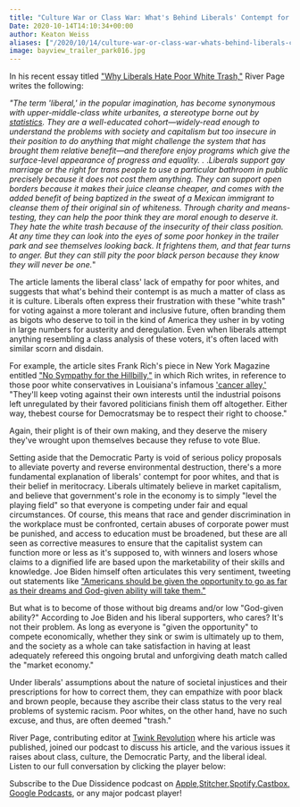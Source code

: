 ```yaml
---
title: "Culture War or Class War: What's Behind Liberals' Contempt for Poor 'White Trash?'"
Date: 2020-10-14T14:10:34+00:00
author: Keaton Weiss
aliases: ["/2020/10/14/culture-war-or-class-war-whats-behind-liberals-contempt-for-poor-white-trash"]
image: bayview_trailer_park016.jpg
---
```


In his recent essay titled ["Why Liberals Hate Poor White Trash,"](https://twinkrev.com/2020/08/why-liberals-hate-poor-white-trash/?fbclid=IwAR0XUyjdD2aCRXhrsax6C9Nx6KWD5zoBLK6Aaqnuz-sYo8JxRg2rjIDMRiA) River Page writes the following:

*"The term 'liberal,' in the popular imagination, has become synonymous with upper-middle-class white urbanites, a stereotype borne out by [statistics](https://www.pewresearch.org/politics/2017/10/24/10-financial-well-being-personal-characteristics-and-lifestyles-of-the-political-typology/). They are a well-educated cohort—widely-read enough to understand the problems with society and capitalism but too insecure in their position to do anything that might challenge the system that has brought them relative benefit—and therefore enjoy programs which give the surface-level appearance of progress and equality. .* .*Liberals support gay marriage or the right for trans people to use a particular bathroom in public precisely because it does not cost them anything. They can support open borders because it makes their juice cleanse cheaper, and comes with the added benefit of being baptized in the sweat of a Mexican immigrant to cleanse them of their original sin of whiteness. Through charity and means-testing, they can help the poor think they are moral enough to deserve it. They hate the white trash because of the insecurity of their class position. At any time they can look into the eyes of some poor honkey in the trailer park and see themselves looking back. It frightens them, and that fear turns to anger. But they can still pity the poor black person because they know they will never be one.*"

The article laments the liberal class' lack of empathy for poor whites, and suggests that what's behind their contempt is as much a matter of class as it is culture. Liberals often express their frustration with these "white trash" for voting against a more tolerant and inclusive future, often branding them as bigots who deserve to toil in the kind of America they usher in by voting in large numbers for austerity and deregulation. Even when liberals attempt anything resembling a class analysis of these voters, it's often laced with similar scorn and disdain. 

For example, the article sites Frank Rich's piece in New York Magazine entitled ["No Sympathy for the Hillbilly,"](https://nymag.com/intelligencer/2017/03/frank-rich-no-sympathy-for-the-hillbilly.html) in which Rich writes, in reference to those poor white conservatives in Louisiana's infamous ['cancer alley,'](https://www.propublica.org/article/welcome-to-cancer-alley-where-toxic-air-is-about-to-get-worse) "They'll keep voting against their own interests until the industrial poisons left unregulated by their favored politicians finish them off altogether. Either way, thebest course for Democratsmay be to respect their right to choose."

Again, their plight is of their own making, and they deserve the misery they've wrought upon themselves because they refuse to vote Blue. 

Setting aside that the Democratic Party is void of serious policy proposals to alleviate poverty and reverse environmental destruction, there's a more fundamental explanation of liberals' contempt for poor whites, and that is their belief in meritocracy. Liberals ultimately believe in market capitalism, and believe that government's role in the economy is to simply "level the playing field" so that everyone is competing under fair and equal circumstances. Of course, this means that race and gender discrimination in the workplace must be confronted, certain abuses of corporate power must be punished, and access to education must be broadened, but these are all seen as corrective measures to ensure that the capitalist system can function more or less as it's supposed to, with winners and losers whose claims to a dignified life are based upon the marketability of their skills and knowledge. Joe Biden himself often articulates this very sentiment, tweeting out statements like ["Americans should be given the opportunity to go as far as their dreams and God-given ability will take them."](https://twitter.com/JoeBiden/status/1296969081745154049)

But what is to become of those without big dreams and/or low "God-given ability?" According to Joe Biden and his liberal supporters, who cares? It's not their problem. As long as everyone is "given the opportunity" to compete economically, whether they sink or swim is ultimately up to them, and the society as a whole can take satisfaction in having at least adequately refereed this ongoing brutal and unforgiving death match called the "market economy." 

Under liberals' assumptions about the nature of societal injustices and their prescriptions for how to correct them, they can empathize with poor black and brown people, because they ascribe their class status to the very real problems of systemic racism. Poor whites, on the other hand, have no such excuse, and thus, are often deemed "trash."

River Page, contributing editor at [Twink Revolution](https://twinkrev.com/) where his article was published, joined our podcast to discuss his article, and the various issues it raises about class, culture, the Democratic Party, and the liberal ideal. Listen to our full conversation by clicking the player below:

Subscribe to the Due Dissidence podcast on [Apple,](https://podcasts.apple.com/us/podcast/due-dissidence/id1457244081)[Stitcher](https://www.stitcher.com/podcast/due-dissidence)[,](https://podcasts.apple.com/us/podcast/due-dissidence/id1457244081)[Spotify](https://open.spotify.com/show/3jDky0r8Cg0vlYuORwWhaE)[,](https://podcasts.apple.com/us/podcast/due-dissidence/id1457244081)[Castbox](https://castbox.fm/channel/Due-Dissidence%7D-id2086184?country=us)[,](https://podcasts.apple.com/us/podcast/due-dissidence/id1457244081) [Google Podcasts](https://podcasts.google.com/feed/aHR0cHM6Ly9mZWVkcy5zb3VuZGNsb3VkLmNvbS91c2Vycy9zb3VuZGNsb3VkOnVzZXJzOjYwNjI5Njg0NC9zb3VuZHMucnNz), or any major podcast player!
